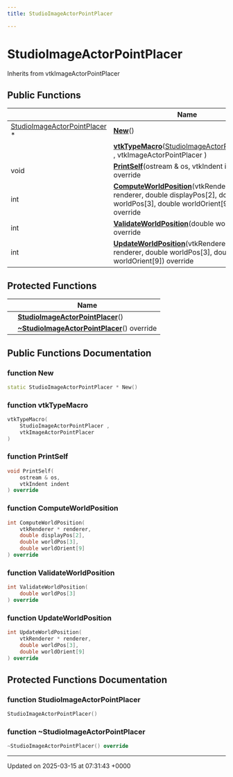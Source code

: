 ```yaml
---
title: StudioImageActorPointPlacer

---
```


# StudioImageActorPointPlacer





Inherits from vtkImageActorPointPlacer

## Public Functions

|                | Name           |
| -------------- | -------------- |
| [StudioImageActorPointPlacer](../Classes/classStudioImageActorPointPlacer.md) * | **[New](../Classes/classStudioImageActorPointPlacer.md#function-new)**() |
| | **[vtkTypeMacro](../Classes/classStudioImageActorPointPlacer.md#function-vtktypemacro)**([StudioImageActorPointPlacer](../Classes/classStudioImageActorPointPlacer.md) , vtkImageActorPointPlacer ) |
| void | **[PrintSelf](../Classes/classStudioImageActorPointPlacer.md#function-printself)**(ostream & os, vtkIndent indent) override |
| int | **[ComputeWorldPosition](../Classes/classStudioImageActorPointPlacer.md#function-computeworldposition)**(vtkRenderer * renderer, double displayPos[2], double worldPos[3], double worldOrient[9]) override |
| int | **[ValidateWorldPosition](../Classes/classStudioImageActorPointPlacer.md#function-validateworldposition)**(double worldPos[3]) override |
| int | **[UpdateWorldPosition](../Classes/classStudioImageActorPointPlacer.md#function-updateworldposition)**(vtkRenderer * renderer, double worldPos[3], double worldOrient[9]) override |

## Protected Functions

|                | Name           |
| -------------- | -------------- |
| | **[StudioImageActorPointPlacer](../Classes/classStudioImageActorPointPlacer.md#function-studioimageactorpointplacer)**() |
| | **[~StudioImageActorPointPlacer](../Classes/classStudioImageActorPointPlacer.md#function-~studioimageactorpointplacer)**() override |

## Public Functions Documentation

### function New

```cpp
static StudioImageActorPointPlacer * New()
```


### function vtkTypeMacro

```cpp
vtkTypeMacro(
    StudioImageActorPointPlacer ,
    vtkImageActorPointPlacer 
)
```


### function PrintSelf

```cpp
void PrintSelf(
    ostream & os,
    vtkIndent indent
) override
```


### function ComputeWorldPosition

```cpp
int ComputeWorldPosition(
    vtkRenderer * renderer,
    double displayPos[2],
    double worldPos[3],
    double worldOrient[9]
) override
```


### function ValidateWorldPosition

```cpp
int ValidateWorldPosition(
    double worldPos[3]
) override
```


### function UpdateWorldPosition

```cpp
int UpdateWorldPosition(
    vtkRenderer * renderer,
    double worldPos[3],
    double worldOrient[9]
) override
```


## Protected Functions Documentation

### function StudioImageActorPointPlacer

```cpp
StudioImageActorPointPlacer()
```


### function ~StudioImageActorPointPlacer

```cpp
~StudioImageActorPointPlacer() override
```


-------------------------------

Updated on 2025-03-15 at 07:31:43 +0000